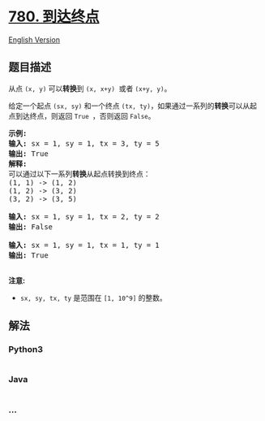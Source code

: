 # [780. 到达终点](https://leetcode-cn.com/problems/reaching-points)

[English Version](/solution/0700-0799/0780.Reaching%20Points/README_EN.md)

## 题目描述

<!-- 这里写题目描述 -->
<p>从点&nbsp;<code>(x, y)</code>&nbsp;可以<strong>转换</strong>到&nbsp;<code>(x, x+y)</code>&nbsp; 或者&nbsp;<code>(x+y, y)</code>。</p>

<p>给定一个起点&nbsp;<code>(sx, sy)</code>&nbsp;和一个终点&nbsp;<code>(tx, ty)</code>，如果通过一系列的<strong>转换</strong>可以从起点到达终点，则返回 <code>True&nbsp;</code>，否则返回&nbsp;<code>False</code>。</p>

<pre>
<strong>示例:</strong>
<strong>输入:</strong> sx = 1, sy = 1, tx = 3, ty = 5
<strong>输出:</strong> True
<strong>解释:
</strong>可以通过以下一系列<strong>转换</strong>从起点转换到终点：
(1, 1) -&gt; (1, 2)
(1, 2) -&gt; (3, 2)
(3, 2) -&gt; (3, 5)

<strong>输入:</strong> sx = 1, sy = 1, tx = 2, ty = 2
<strong>输出:</strong> False

<strong>输入:</strong> sx = 1, sy = 1, tx = 1, ty = 1
<strong>输出:</strong> True

</pre>

<p><strong>注意:</strong></p>

<ul>
	<li><code>sx, sy, tx, ty</code>&nbsp;是范围在&nbsp;<code>[1, 10^9]</code>&nbsp;的整数。</li>
</ul>

## 解法

<!-- 这里可写通用的实现逻辑 -->

<!-- tabs:start -->

### **Python3**

<!-- 这里可写当前语言的特殊实现逻辑 -->

```python

```

### **Java**

<!-- 这里可写当前语言的特殊实现逻辑 -->

```java

```

### **...**

```

```

<!-- tabs:end -->

